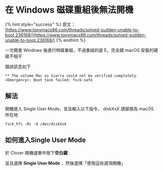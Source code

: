 # 在 Ｗindows 磁碟重組後無法開機

{% hint style="success" %}
原文：[https://www.tonymacx86.com/threads/solved-sudden-unable-to-boot.236168/](https://www.tonymacx86.com/threads/solved-sudden-unable-to-boot.236168/)
{% endhint %}

一次開進 Windows 後進行時碟重組，不過重組的是 E，完全跟 macOS 安裝的硬碟不相干

錯誤訊息如下

```text
** The volume Mac os Sierra could not be verified completely.
<Emergency>: Boot task failed: fsck-safe
```

## 解法

開機進入 Single User Mode，並且輸入以下指令， diskXsX 請替換為 macOS 所在地

```text
fsck_hfs -Rc -d /dev/diskXsX
```

## 如何進入Single User Mode

於 Clover 開機選單中按下**空白鍵**

並且選擇 **Single User Mode** ，然後選擇「使用這些選項開機」



